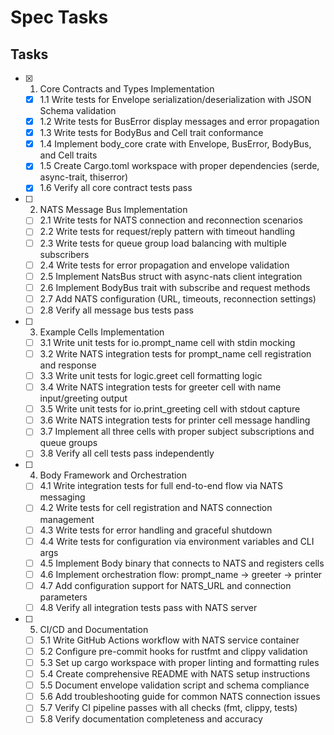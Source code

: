 # Spec Tasks

## Tasks

- [x] 1. Core Contracts and Types Implementation
  - [x] 1.1 Write tests for Envelope serialization/deserialization with JSON Schema validation
  - [x] 1.2 Write tests for BusError display messages and error propagation
  - [x] 1.3 Write tests for BodyBus and Cell trait conformance
  - [x] 1.4 Implement body_core crate with Envelope, BusError, BodyBus, and Cell traits
  - [x] 1.5 Create Cargo.toml workspace with proper dependencies (serde, async-trait, thiserror)
  - [x] 1.6 Verify all core contract tests pass

- [ ] 2. NATS Message Bus Implementation
  - [ ] 2.1 Write tests for NATS connection and reconnection scenarios
  - [ ] 2.2 Write tests for request/reply pattern with timeout handling
  - [ ] 2.3 Write tests for queue group load balancing with multiple subscribers
  - [ ] 2.4 Write tests for error propagation and envelope validation
  - [ ] 2.5 Implement NatsBus struct with async-nats client integration
  - [ ] 2.6 Implement BodyBus trait with subscribe and request methods
  - [ ] 2.7 Add NATS configuration (URL, timeouts, reconnection settings)
  - [ ] 2.8 Verify all message bus tests pass

- [ ] 3. Example Cells Implementation
  - [ ] 3.1 Write unit tests for io.prompt_name cell with stdin mocking
  - [ ] 3.2 Write NATS integration tests for prompt_name cell registration and response
  - [ ] 3.3 Write unit tests for logic.greet cell formatting logic
  - [ ] 3.4 Write NATS integration tests for greeter cell with name input/greeting output
  - [ ] 3.5 Write unit tests for io.print_greeting cell with stdout capture
  - [ ] 3.6 Write NATS integration tests for printer cell message handling
  - [ ] 3.7 Implement all three cells with proper subject subscriptions and queue groups
  - [ ] 3.8 Verify all cell tests pass independently

- [ ] 4. Body Framework and Orchestration
  - [ ] 4.1 Write integration tests for full end-to-end flow via NATS messaging
  - [ ] 4.2 Write tests for cell registration and NATS connection management
  - [ ] 4.3 Write tests for error handling and graceful shutdown
  - [ ] 4.4 Write tests for configuration via environment variables and CLI args
  - [ ] 4.5 Implement Body binary that connects to NATS and registers cells
  - [ ] 4.6 Implement orchestration flow: prompt_name → greeter → printer
  - [ ] 4.7 Add configuration support for NATS_URL and connection parameters
  - [ ] 4.8 Verify all integration tests pass with NATS server

- [ ] 5. CI/CD and Documentation
  - [ ] 5.1 Write GitHub Actions workflow with NATS service container
  - [ ] 5.2 Configure pre-commit hooks for rustfmt and clippy validation
  - [ ] 5.3 Set up cargo workspace with proper linting and formatting rules
  - [ ] 5.4 Create comprehensive README with NATS setup instructions
  - [ ] 5.5 Document envelope validation script and schema compliance
  - [ ] 5.6 Add troubleshooting guide for common NATS connection issues
  - [ ] 5.7 Verify CI pipeline passes with all checks (fmt, clippy, tests)
  - [ ] 5.8 Verify documentation completeness and accuracy

